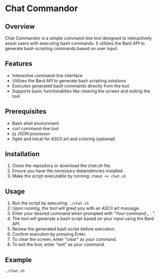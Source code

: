 # Chat Commandor

## Overview
Chat Commandor is a simple command-line tool designed to interactively assist users with executing bash commands. It utilizes the Bard API to generate bash scripting commands based on user input.

## Features
- Interactive command-line interface
- Utilizes the Bard API to generate bash scripting solutions
- Executes generated bash commands directly from the tool
- Supports basic functionalities like clearing the screen and exiting the tool

## Prerequisites
- Bash shell environment
- curl command-line tool
- jq JSON processor
- figlet and lolcat for ASCII art and coloring (optional)

## Installation
1. Clone the repository or download the chat.sh file.
2. Ensure you have the necessary dependencies installed.
3. Make the script executable by running: `chmod +x chat.sh`

## Usage
1. Run the script by executing: `./chat.sh`
2. Upon running, the tool will greet you with an ASCII art message.
3. Enter your desired command when prompted with "Your command *_* : ".
4. The tool will generate a bash script based on your input using the Bard API.
5. Review the generated bash script before execution.
6. Confirm execution by pressing Enter.
7. To clear the screen, enter "clear" as your command.
8. To exit the tool, enter "exit" as your command.

## Example
```bash
./chat.sh

